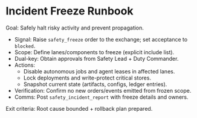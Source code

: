 # Incident Freeze Runbook

Goal: Safely halt risky activity and prevent propagation.

- Signal: Raise `safety_freeze` order to the exchange; set acceptance to `blocked`.
- Scope: Define lanes/components to freeze (explicit include list).
- Dual-key: Obtain approvals from Safety Lead + Duty Commander.
- Actions:
  - Disable autonomous jobs and agent leases in affected lanes.
  - Lock deployments and write-protect critical stores.
  - Snapshot current state (artifacts, configs, ledger entries).
- Verification: Confirm no new orders/events emitted from frozen scope.
- Comms: Post `safety_incident_report` with freeze details and owners.

Exit criteria: Root cause bounded + rollback plan prepared.
